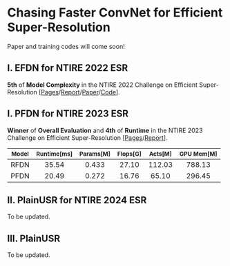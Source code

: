 
# Chasing Faster ConvNet for Efficient Super-Resolution
Paper and training codes will come soon!

## I. EFDN for NTIRE 2022 ESR

**5th** of **Model Complexity** in the NTIRE 2022 Challenge on Efficient Super-Resolution [[Pages](https://cvlai.net/ntire/2022/)/[Report](https://openaccess.thecvf.com/content/CVPR2022W/NTIRE/papers/Li_NTIRE_2022_Challenge_on_Efficient_Super-Resolution_Methods_and_Results_CVPRW_2022_paper.pdf)/[Paper](https://arxiv.org/pdf/2204.08759.pdf)/[Code](https://github.com/icandle/EFDN)].

## I. PFDN for NTIRE 2023 ESR

**Winner** of **Overall Evaluation** and **4th** of **Runtime** in the NTIRE 2023 Challenge on Efficient Super-Resolution [[Pages](https://cvlai.net/ntire/2023/)/[Report](https://openaccess.thecvf.com/content/CVPR2023W/NTIRE/papers/Li_NTIRE_2023_Challenge_on_Efficient_Super-Resolution_Methods_and_Results_CVPRW_2023_paper.pdf)].

| <sub> Model </sub> | <sub> Runtime[ms] </sub> | <sub> Params[M] </sub> | <sub> Flops[G] </sub> |  <sub> Acts[M] </sub> | <sub> GPU Mem[M] </sub> |
|  :----:  | :----:  |  :----:  | :----:  |  :----:  | :----:  |
|  RFDN  | 35.54  |  0.433  | 27.10  |  112.03  | 788.13  |
|  PFDN  | 20.49  |  0.272  | 16.76  |  65.10  | 296.45  |

## II. PlainUSR for NTIRE 2024 ESR

To be updated.

## III. PlainUSR 

To be updated.
